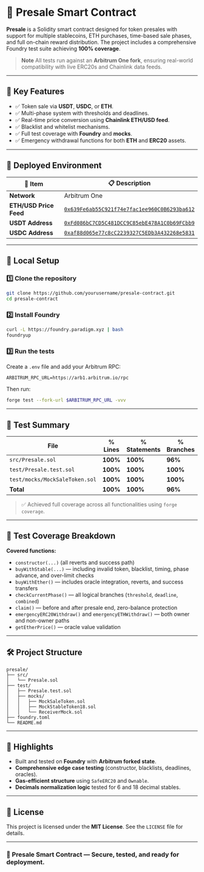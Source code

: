 # 🧪 Presale Smart Contract

**Presale** is a Solidity smart contract designed for token presales with support for multiple stablecoins, ETH purchases, time-based sale phases, and full on-chain reward distribution.
The project includes a comprehensive Foundry test suite achieving **100% coverage**.

> **Note**
> All tests run against an **Arbitrum One fork**, ensuring real-world compatibility with live ERC20s and Chainlink data feeds.

---

## 🔹 Key Features

* ✅ Token sale via **USDT**, **USDC**, or **ETH**.
* ✅ Multi-phase system with thresholds and deadlines.
* ✅ Real-time price conversion using **Chainlink ETH/USD feed**.
* ✅ Blacklist and whitelist mechanisms.
* ✅ Full test coverage with **Foundry** and **mocks**.
* ✅ Emergency withdrawal functions for both **ETH** and **ERC20** assets.

---

## 📄 Deployed Environment

| 🔧 Item                | 📋 Description                                                                                                         |
| ---------------------- | ---------------------------------------------------------------------------------------------------------------------- |
| **Network**            | Arbitrum One                                                                                                           |
| **ETH/USD Price Feed** | [`0x639Fe6ab55C921f74e7fac1ee960C0B6293ba612`](https://arbiscan.io/address/0x639Fe6ab55C921f74e7fac1ee960C0B6293ba612) |
| **USDT Address**       | [`0xFd086bC7CD5C481DCC9C85ebE478A1C0b69FCbb9`](https://arbiscan.io/token/0xFd086bC7CD5C481DCC9C85ebE478A1C0b69FCbb9)   |
| **USDC Address**       | [`0xaf88d065e77c8cC2239327C5EDb3A432268e5831`](https://arbiscan.io/token/0xaf88d065e77c8cC2239327C5EDb3A432268e5831)   |

---

## 🚀 Local Setup

### 1️⃣ Clone the repository

```bash
git clone https://github.com/yourusername/presale-contract.git
cd presale-contract
```

### 2️⃣ Install Foundry

```bash
curl -L https://foundry.paradigm.xyz | bash
foundryup
```

### 3️⃣ Run the tests

Create a `.env` file and add your Arbitrum RPC:

```
ARBITRUM_RPC_URL=https://arb1.arbitrum.io/rpc
```

Then run:

```bash
forge test --fork-url $ARBITRUM_RPC_URL -vvv
```

---

## 🧪 Test Summary

| File                           | % Lines  | % Statements | % Branches | % Functions |
| ------------------------------ | -------- | ------------ | ---------- | ----------- |
| `src/Presale.sol`              | **100%** | **100%**     | **96%**    | **100%**    |
| `test/Presale.test.sol`        | **100%** | **100%**     | **100%**   | **100%**    |
| `test/mocks/MockSaleToken.sol` | **100%** | **100%**     | **100%**   | **100%**    |
| **Total**                      | **100%** | **100%**     | **96%**    | **100%**    |

> ✅ Achieved full coverage across all functionalities using `forge coverage`.

---

## 🧠 Test Coverage Breakdown

**Covered functions:**

* `constructor(...)` (all reverts and success path)
* `buyWithStable(...)` — including invalid token, blacklist, timing, phase advance, and over-limit checks
* `buyWithEther()` — includes oracle integration, reverts, and success transfers
* `checkCurrentPhase()` — all logical branches (`threshold`, `deadline`, `combined`)
* `claim()` — before and after presale end, zero-balance protection
* `emergencyERC20Withdraw()` and `emergencyETHWithdraw()` — both owner and non-owner paths
* `getEtherPrice()` — oracle value validation

---

## 🛠️ Project Structure

```
presale/
├── src/
│   └── Presale.sol
├── test/
│   ├── Presale.test.sol
│   ├── mocks/
│   │   ├── MockSaleToken.sol
│   │   ├── MockStableToken18.sol
│   │   └── ReceiverMock.sol
├── foundry.toml
└── README.md
```

---

## 🧪 Highlights

* Built and tested on **Foundry** with **Arbitrum forked state**.
* **Comprehensive edge case testing** (constructor, blacklists, deadlines, oracles).
* **Gas-efficient structure** using `SafeERC20` and `Ownable`.
* **Decimals normalization logic** tested for 6 and 18 decimal stables.

---

## 📜 License

This project is licensed under the **MIT License**. See the `LICENSE` file for details.

---

### 🚀 Presale Smart Contract — Secure, tested, and ready for deployment.
